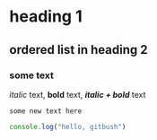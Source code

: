 # heading 1 #

## ordered list in heading 2 ##

### some text ###

*italic* text, **bold** text, ***italic + bold*** text

`some new text here`

```javascript
console.log("hello, gitbush")
```
